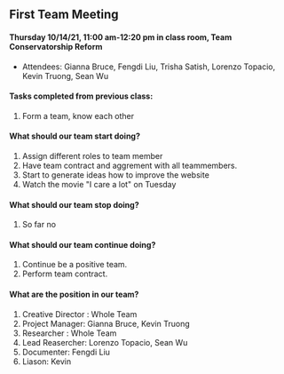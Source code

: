 ## First Team Meeting

#### Thursday 10/14/21, 11:00 am-12:20 pm in class room, Team Conservatorship Reform    
  - Attendees: Gianna Bruce, Fengdi Liu, Trisha Satish, Lorenzo Topacio, Kevin Truong, Sean Wu

#### Tasks completed from previous class: 
   1. Form a team, know each other
 
#### What should our team start doing?
   1. Assign different roles to team member
   2. Have team contract and aggrement with all teammembers.
   4. Start to generate ideas how to improve the website
   5. Watch the movie "I care a lot" on Tuesday

#### What should our team stop doing?
   1. So far no

#### What should our team continue doing?
   1. Continue be a positive team.  
   2. Perform team contract. 
   
#### What are the position in our team?
   1. Creative Director : Whole Team
   2. Project Manager: Gianna Bruce, Kevin Truong
   3. Researcher : Whole Team
   4. Lead Reasercher: Lorenzo Topacio, Sean Wu
   5. Documenter: Fengdi Liu
   6. Liason: Kevin
